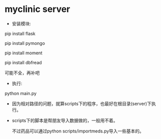 # myclinic server

* 安装模块:

pip install flask

pip install pymongo

pip install moment

pip install dbfread

可能不全，再补吧

* 执行:

python main.py

* 因为相对路径的问题，就算scripts下的程序，也最好在根目录(server)下执行。

* scripts下的脚本是帮朋友导入数据做的，一般用不着。

  不过药品可以通过python scripts/importmeds.py导入一些基本的。
